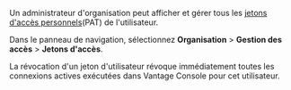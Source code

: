 Un administrateur d'organisation peut afficher et gérer tous les [jetons d'accès personnels](syi1695940519543.md)(PAT) de l'utilisateur.

Dans le panneau de navigation, sélectionnez **Organisation** \> **Gestion des accès** \> **Jetons d'accès**.

La révocation d'un jeton d'utilisateur révoque immédiatement toutes les connexions actives exécutées dans Vantage Console pour cet utilisateur.
